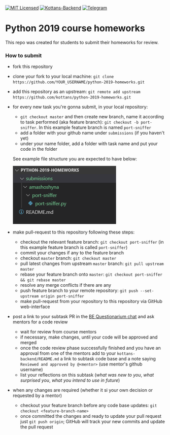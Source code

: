 [![MIT Licensed][icon-mit]][license]
[![Kottans-Backend][icon-kottans-be]][kottans-backend]
[![Telegram][icon-chat]][chat]

#  Python 2019 course homeworks
This repo was created for students to submit their homeworks for review. 

### How to submit
- fork this repository
- clone your fork to your local machine: `git clone https://github.com/YOUR_USERNAME/python-2019-homeworks.git`
- add this repository as an upstream: `git remote add upstream https://github.com/kottans/python-2019-homeworks.git`
- for every new task you're gonna submit, in your local repository:
  - `git checkout master` and then create new branch, name it according to task performed (aka feature branch): `git checkout -b port-sniffer`. In this example feature branch is named `port-sniffer`
  - add a folder with your github name under  `submissions` (if you haven't yet)
   - under your name folder, add a folder with task name and put your code in the folder

  See example file structure you are expected to have below:

  ![File structure example](img/file-structure.png)
- make pull-request to this repository following these steps:
  - checkout the relevant feature branch: `git checkout port-sniffer` (in this example feature branch is called `port-sniffer`)
  - commit your changes if any to the feature branch
  - checkout `master` branch: `git checkout master`
  - pull latest changes from upstream `master` branch: `git pull upstream master`
  - rebase your feature branch onto `master`: `git checkout port-sniffer && git rebase master`
  - resolve any merge conflicts if there are any
  - push feature branch to your remote repository: `git push --set-upstream origin port-sniffer`
  - make pull-request from your repository to this repository via GitHub web-interface
- post a link to your subtask PR in the
     [BE Questionarium chat](https://t.me/joinchat/DqrdixM_mjurcmQkkQ11Og)
     and ask mentors for a code review
     * wait for review from course mentors
     * if necessary, make changes, until your code will be approved and merged
     * once the code review phase successfully finished
     and you have an approval from one of the mentors
     add to your `kottans-backend/README.md`
     a link to subtask code base and
     a note saying `Reviewed and approved by @<mentor>`
     (use mentor's github username)
   * list your reflections on this subtask
     (_what was new to you_, _what surprised you_, _what you intend to use in future_)
- when any changes are required (whether it si your own decision or requested by a mentor)
  * checkout your feature branch before any code base updates: `git checkout <feature-branch-name>`
  * once committed the changes and ready to update your pull request just `git push origin`;
    GitHub will track your new commits and update the pull request
     
[icon-mit]: https://img.shields.io/badge/license-MIT-blue.svg
[license]: https://github.com/OleksiyRudenko/a-tiny-JS-world/blob/master/LICENSE.md
[icon-chat]: https://img.shields.io/badge/chat-on%20telegram-blue.svg

[icon-kottans-be]: https://img.shields.io/badge/%3D(%5E.%5E)%3D-backend-yellow.svg
[kottans-backend]: https://github.com/kottans/backend
[chat]: https://t.me/joinchat/Dqrdixe1c2K9bXUFBzNWtg
